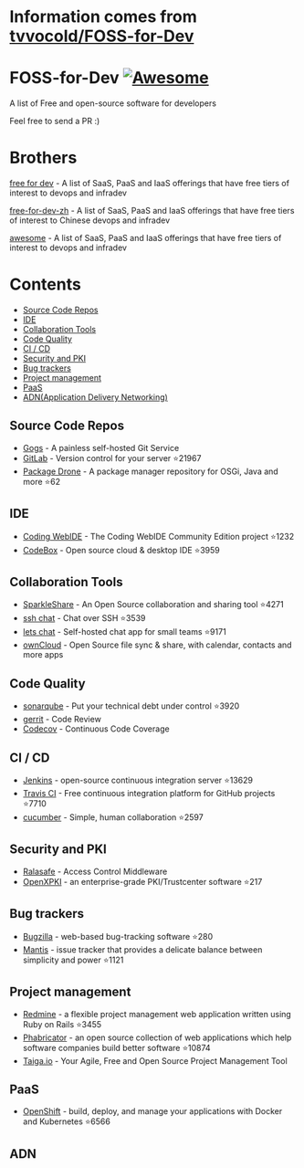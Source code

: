 # Information comes from [tvvocold/FOSS-for-Dev](https://github.com/tvvocold/FOSS-for-Dev)
# FOSS-for-Dev  [![Awesome](https://cdn.rawgit.com/sindresorhus/awesome/d7305f38d29fed78fa85652e3a63e154dd8e8829/media/badge.svg)](https://github.com/sindresorhus/awesome)
A list of Free and open-source software for developers

 
Feel free to send a PR :)
# Brothers
[free for dev](https://github.com/ripienaar/free-for-dev) - A list of SaaS, PaaS and IaaS offerings that have free tiers of interest to devops and infradev

[free-for-dev-zh](https://github.com/qinghuaiorg/free-for-dev-zh) - A list of SaaS, PaaS and IaaS offerings that have free tiers of interest to Chinese devops and infradev

[awesome](https://github.com/sindresorhus/awesome) - A list of SaaS, PaaS and IaaS offerings that have free tiers of interest to devops and infradev


# Contents
   * [Source Code Repos](#source-code-repos)
   * [IDE](#ide)
   * [Collaboration Tools](#collaboration-tools)
   * [Code Quality](#code-quality)
   * [CI / CD](#ci--cd)
   * [Security and PKI](#security-and-pki)
   * [Bug trackers](#bug-trackers)
   * [Project management](#project-management)
   * [PaaS](#paas)
   * [ADN(Application Delivery Networking)](#adn)


## Source Code Repos 

 * [Gogs](https://github.com/gogits/gogs)  - A painless self-hosted Git Service 
 * [GitLab](https://github.com/gitlabhq/gitlabhq) - Version control for your server :star:21967
 * [Package Drone](https://github.com/eclipse/packagedrone) - A package manager repository for OSGi, Java and more :star:62


## IDE 

 * [Coding WebIDE](https://github.com/Coding/WebIDE) - The Coding WebIDE Community Edition project :star:1232
 * [CodeBox](https://github.com/CodeboxIDE/codebox) - Open source cloud & desktop IDE :star:3959


## Collaboration Tools

 * [SparkleShare](https://github.com/hbons/SparkleShare) - An Open Source collaboration and sharing tool :star:4271
 * [ssh chat](https://github.com/shazow/ssh-chat) - Chat over SSH  :star:3539
 * [lets chat](https://github.com/sdelements/lets-chat) - Self-hosted chat app for small teams :star:9171
 * [ownCloud](https://owncloud.org) - Open Source file sync & share, with calendar, contacts and more apps

## Code Quality

 * [sonarqube](https://github.com/SonarSource/sonarqube) - Put your technical debt under control :star:3920
 * [gerrit](https://gerrit.googlesource.com/) - Code Review
 * [Codecov](https://codecov.io/) - Continuous Code Coverage


## CI / CD

 * [Jenkins](https://github.com/jenkinsci/jenkins) - open-source continuous integration server :star:13629
 * [Travis CI](https://github.com/travis-ci/travis-ci) - Free continuous integration platform for GitHub projects :star:7710
 * [cucumber](https://github.com/cucumber/cucumber) - Simple, human collaboration  :star:2597


## Security and PKI

 * [Ralasafe](http://sourceforge.net/projects/ralasafe/) - Access Control Middleware
 * [OpenXPKI](https://github.com/openxpki/openxpki) - an enterprise-grade PKI/Trustcenter software :star:217


## Bug trackers

* [Bugzilla](https://github.com/bugzilla/bugzilla) - web-based bug-tracking software :star:280
* [Mantis](https://github.com/mantisbt/mantisbt) - issue tracker that provides a delicate balance between simplicity and power :star:1121


## Project management
* [Redmine](https://github.com/redmine/redmine) - a flexible project management web application written using Ruby on Rails :star:3455
* [Phabricator](https://github.com/phacility/phabricator) - an open source collection of web applications which help software companies build better software :star:10874
* [Taiga.io](https://github.com/taigaio) - Your Agile, Free and Open Source Project Management Tool

## PaaS

 * [OpenShift](https://github.com/openshift/origin) - build, deploy, and manage your applications with Docker and Kubernetes :star:6566

## ADN 
  
 

